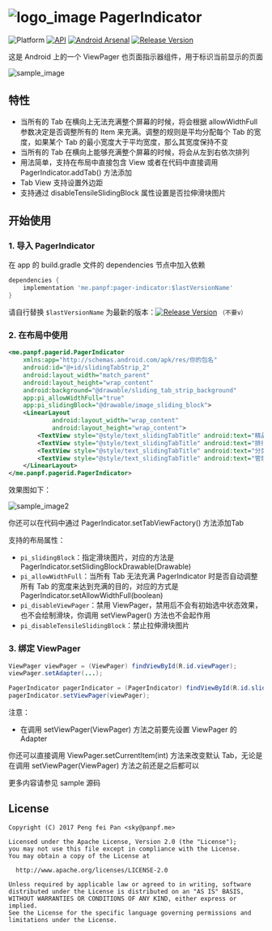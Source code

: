 # ![logo_image] PagerIndicator

![Platform][platform_image]
[![API][min_api_image]][min_api_link]
[![Android Arsenal][android_arsenal_image]][android_arsenal-link]
[![Release Version][release_version_image]][release_version-link]

这是 Android 上的一个 ViewPager 也页面指示器组件，用于标识当前显示的页面

![sample_image]

## 特性

* 当所有的 Tab 在横向上无法充满整个屏幕的时候，将会根据 allowWidthFull 参数决定是否调整所有的 Item 来充满。调整的规则是平均分配每个 Tab 的宽度，如果某个 Tab 的最小宽度大于平均宽度，那么其宽度保持不变
* 当所有的 Tab 在横向上能够充满整个屏幕的时候，将会从左到右依次排列
* 用法简单，支持在布局中直接包含 View 或者在代码中直接调用 PagerIndicator.addTab() 方法添加
* Tab View 支持设置外边距
* 支持通过 disableTensileSlidingBlock 属性设置是否拉伸滑块图片

## 开始使用

### 1. 导入 PagerIndicator

在 app 的 build.gradle 文件的 dependencies 节点中加入依赖

```groovy
dependencies {
	implementation 'me.panpf:pager-indicator:$lastVersionName'
}
```

请自行替换 `$lastVersionName` 为最新的版本：[![Release Version][release_version_image]][release_version-link] `（不要v）`

### 2. 在布局中使用

```xml
<me.panpf.pagerid.PagerIndicator
    xmlns:app="http://schemas.android.com/apk/res/你的包名"
    android:id="@+id/slidingTabStrip_2"
    android:layout_width="match_parent"
    android:layout_height="wrap_content"
    android:background="@drawable/sliding_tab_strip_background"
    app:pi_allowWidthFull="true"
    app:pi_slidingBlock="@drawable/image_sliding_block">
    <LinearLayout
			android:layout_width="wrap_content"
			android:layout_height="wrap_content">
        <TextView style="@style/text_slidingTabTitle" android:text="精品"/>
        <TextView style="@style/text_slidingTabTitle" android:text="排行"/>
        <TextView style="@style/text_slidingTabTitle" android:text="分类"/>
        <TextView style="@style/text_slidingTabTitle" android:text="管理"/>
    </LinearLayout>
</me.panpf.pagerid.PagerIndicator>
```

效果图如下：

![sample_image2]

你还可以在代码中通过 PagerIndicator.setTabViewFactory() 方法添加Tab

支持的布局属性：

* ``pi_slidingBlock``：指定滑块图片，对应的方法是 PagerIndicator.setSlidingBlockDrawable(Drawable)
* ``pi_allowWidthFull``：当所有 Tab 无法充满 PagerIndicator 时是否自动调整所有 Tab 的宽度来达到充满的目的，对应的方式是 PagerIndicator.setAllowWidthFull(boolean)
* ``pi_disableViewPager``：禁用 ViewPager，禁用后不会有初始选中状态效果，也不会绘制滑块，你调用 setViewPager() 方法也不会起作用
* ``pi_disableTensileSlidingBlock``：禁止拉伸滑块图片

### 3. 绑定 ViewPager

```java
ViewPager viewPager = (ViewPager) findViewById(R.id.viewPager);
viewPager.setAdapter(...);

PagerIndicator pagerIndicator = (PagerIndicator) findViewById(R.id.slidingTabStrip);
pagerIndicator.setViewPager(viewPager);
```

注意：

* 在调用 setViewPager(ViewPager) 方法之前要先设置 ViewPager 的 Adapter

你还可以直接调用 ViewPager.setCurrentItem(int) 方法来改变默认 Tab，无论是在调用 setViewPager(ViewPager) 方法之前还是之后都可以

更多内容请参见 sample 源码

## License
    Copyright (C) 2017 Peng fei Pan <sky@panpf.me>

    Licensed under the Apache License, Version 2.0 (the "License");
    you may not use this file except in compliance with the License.
    You may obtain a copy of the License at

      http://www.apache.org/licenses/LICENSE-2.0

    Unless required by applicable law or agreed to in writing, software
    distributed under the License is distributed on an "AS IS" BASIS,
    WITHOUT WARRANTIES OR CONDITIONS OF ANY KIND, either express or implied.
    See the License for the specific language governing permissions and
    limitations under the License.

[logo_image]: docs/logo.png
[platform_image]: https://img.shields.io/badge/Platform-Android-brightgreen.svg
[min_api_image]: https://img.shields.io/badge/API-9%2B-orange.svg
[min_api_link]: https://android-arsenal.com/api?level=9
[android_arsenal_image]: https://img.shields.io/badge/Android%20Arsenal-PagerIndicator-green.svg?style=true
[android_arsenal-link]: https://android-arsenal.com/details/1/4176
[release_version_image]: https://img.shields.io/github/release/panpf/pager-indicator.svg
[release_version-link]: https://github.com/panpf/pager-indicator/releases
[sample_image]: docs/sample.gif
[sample_image2]: docs/sample2.png
